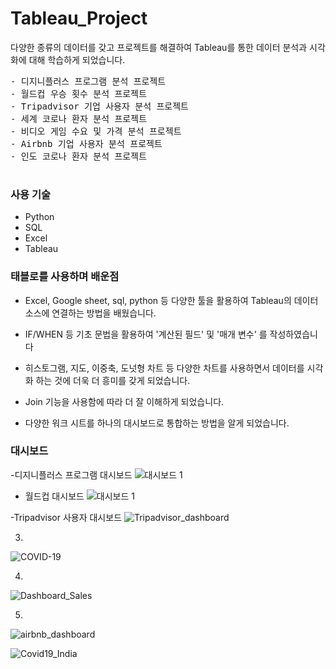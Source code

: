 # Tableau_Project

다양한 종류의 데이터를 갖고 프로젝트를 해결하여 Tableau를 통한 데이터 분석과 시각화에 대해 학습하게 되었습니다.

<pre>
- 디지니플러스 프로그램 분석 프로젝트
- 월드컵 우승 횟수 분석 프로젝트
- Tripadvisor 기업 사용자 분석 프로젝트
- 세계 코로나 환자 분석 프로젝트
- 비디오 게임 수요 및 가격 분석 프로젝트
- Airbnb 기업 사용자 분석 프로젝트
- 인도 코로나 환자 분석 프로젝트

</pre> 

### 사용 기술
- Python
- SQL
- Excel
- Tableau

### 태블로를 사용하며 배운점

- Excel, Google sheet, sql, python 등 다양한 툴을 활용하여 Tableau의 데이터 소스에 연결하는 방법을 배웠습니다.

- IF/WHEN 등 기초 문법을 활용하여 '계산된 필드' 및 '매개 변수' 를 작성하였습니다

- 히스토그램, 지도, 이중축, 도넛형 차트 등 다양한 차트를 사용하면서 데이터를 시각화 하는 것에 더욱 더 흥미를 갖게 되었습니다.

- Join 기능을 사용함에 따라 더 잘 이해하게 되었습니다.

- 다양한 워크 시트를 하나의 대시보드로 통합하는 방법을 알게 되었습니다.


### 대시보드
-디지니플러스 프로그램 대시보드
![대시보드 1](https://user-images.githubusercontent.com/109095108/234779723-8ccaec9e-a22a-4933-9e9c-d813dcc1add8.png)

- 월드컵 대시보드
![대시보드 1](https://user-images.githubusercontent.com/109095108/234732614-57f040ab-24ad-4779-bb03-0ed83a14b88c.png)

-Tripadvisor 사용자 대시보드
![Tripadvisor_dashboard](https://user-images.githubusercontent.com/109095108/234732344-84fbabd4-4ab7-4228-9a07-079b4c9a8bbd.png)

3.
![COVID-19](https://user-images.githubusercontent.com/109095108/234742575-a7f728dc-11f8-488b-805a-4e772c1b6e52.png)


4.
![Dashboard_Sales](https://user-images.githubusercontent.com/109095108/234739909-243b1681-57bf-4ccb-9748-682cfa4f1165.png)



5.
![airbnb_dashboard](https://user-images.githubusercontent.com/109095108/234732652-1ae35886-bb7d-46cd-b7d7-18d4eb5db8b6.png)


![Covid19_India](https://user-images.githubusercontent.com/109095108/234732897-1cd4b9b0-78fd-466b-a6e9-6c3668a0b824.png)




